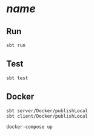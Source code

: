 # $name$

## Run
```shell
sbt run
```

## Test
```shell
sbt test
```

## Docker
```shell
sbt server/Docker/publishLocal
sbt client/Docker/publishLocal

docker-compose up
```